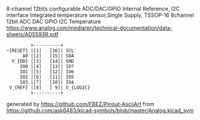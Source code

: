 8-channel 12bits configurable ADC/DAC/GPIO Internal Reference, I2C interface Integrated temperature sensor,Single Supply, TSSOP-16
8channel 12bit ADC DAC GPIO I2C Temperature
https://www.analog.com/media/en/technical-documentation/data-sheets/AD5593R.pdf


	         +----------+
	~{RESET} |[1]   [16]| SCL
	      A0 |[2]   [15]| SDA
	  V_{DD} |[3]   [14]| GND
	     IO0 |[4]   [13]| IO7
	     IO1 |[5]   [12]| IO6
	     IO2 |[6]   [11]| IO5
	     IO3 |[7]   [10]| IO4
	 V_{REF} |[8]   [ 9]| V_{LOGIC}
	         +----------+


generated by https://github.com/FBEZ/Pinout-AsciiArt from https://github.com/ask6483/kicad-symbols/blob/master/Analog.kicad_sym